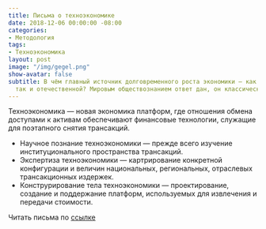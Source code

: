 ```yaml
---
title: Письма о техноэкономике
date: 2018-12-06 00:00:00 -08:00
categories:
- Методология
tags:
- Техноэкономика
layout: post
image: "/img/gegel.png"
show-avatar: false
subtitle: В чём главный источник долговременного роста экономики – как глобальной,
  так и отечественной? Мировым обществознанием ответ дан, он классически ясен — техноэкономика.
---
```


Техноэкономика — новая экономика платформ, где отношения обмена доступами к активам обеспечивают финансовые технологии, служащие для поэтапного снятия трансакций.

* Научное познание техноэкономики — прежде всего изучение институционального пространства трансакций.
* Экспертиза техноэкономики — картрирование конкретной конфигурации и величин национальных, региональных, отраслевых трансакционных издержек.
* Конструрирование тела техноэкономики — проектирование, создание и поддержание платформ, используемых для извлечения и передачи стоимости.

Читать письма по [ссылке](http://www.chernyshev.ru/publications/files/getch/01_%D0%9F%D0%B8%D1%81%D1%8C%D0%BC%D0%B0%20%D0%BE%20%D1%82%D0%B5%D1%85%D0%BD%D0%BE%D1%8D%D0%BA%D0%BE%D0%BD%D0%BE%D0%BC%D0%B8%D0%BA%D0%B5.docx)

